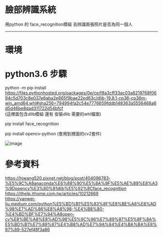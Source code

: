臉部辨識系統
===========
 用python 的 face_recognition模組 去辨識兩張照片是否為同一個人
_____
環境
====
python3.6
步驟
======
python -m pip install https://files.pythonhosted.org/packages/0e/ce/f8a3cff33ac03a8219768f0694c5d703c8e037e6aba2e865f9bae22ed63c/dlib-19.8.1-cp36-cp36m-win_amd64.whl#sha256=794994fa2c54e7776659fddb148363a5556468a6d5d46be8dad311722d54bfcf  
(這裡面包含dlib模組 還有 安裝dlib 需要的whl檔案)  

pip install face_recognition  

pip install opencv-python (會用到裡面的cv2套件)  


![image]()

參考資料
======
https://hjwang520.pixnet.net/blog/post/404096783-%E5%9C%A8anaconda%E6%88%90%E5%8A%9F%E5%AE%89%E8%A3%9Dopencv%E3%80%81dlib%E5%92%8Cface_recognition  
https://ithelp.ithome.com.tw/articles/10212669  
https://yanwei-liu.medium.com/python%E5%BD%B1%E5%83%8F%E8%BE%A8%E8%AD%98%E7%AD%86%E8%A8%98-%E4%B8%80-%E4%BD%BF%E7%94%A8open-cv%E8%BE%A8%E8%AD%98%E5%9C%96%E7%89%87%E5%8F%8A%E5%BD%B1%E7%89%87%E4%B8%AD%E7%9A%84%E4%BA%BA%E8%87%89-527ef48f3a86
